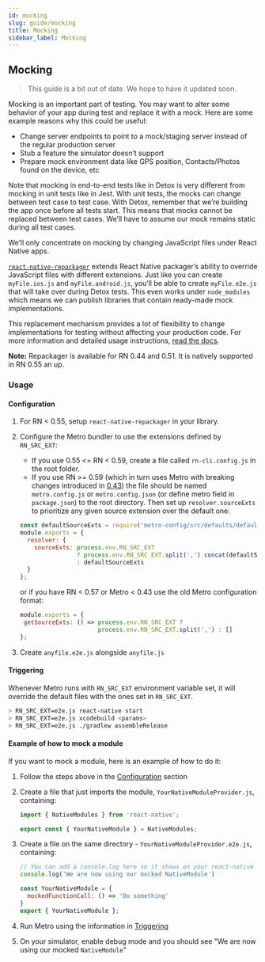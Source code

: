 ```yaml
---
id: mocking
slug: guide/mocking
title: Mocking
sidebar_label: Mocking
---
```


## Mocking

> This guide is a bit out of date. We hope to have it updated soon.

Mocking is an important part of testing. You may want to alter some behavior of your app during test and replace it with a mock. Here are some example reasons why this could be useful:

- Change server endpoints to point to a mock/staging server instead of the regular production server
- Stub a feature the simulator doesn’t support
- Prepare mock environment data like GPS position, Contacts/Photos found on the device, etc

Note that mocking in end-to-end tests like in Detox is very different from mocking in unit tests like in Jest. With unit tests, the mocks can change between test case to test case. With Detox, remember that we’re building the app once before all tests start. This means that mocks cannot be replaced between test cases. We’ll have to assume our mock remains static during all test cases.

We’ll only concentrate on mocking by changing JavaScript files under React Native apps.

[`react-native-repackager`](https://github.com/wix/react-native-repackager) extends React Native packager’s ability to override JavaScript files with different extensions. Just like you can create `myFile.ios.js` and `myFile.android.js`, you’ll be able to create `myFile.e2e.js` that will take over during Detox tests. This even works under `node_modules` which means we can publish libraries that contain ready-made mock implementations.

This replacement mechanism provides a lot of flexibility to change implementations for testing without affecting your production code. For more information and detailed usage instructions, [read the docs](https://github.com/wix/react-native-repackager/blob/master/README.md).

**Note:** Repackager is available for RN 0.44 and 0.51. It is natively supported in RN 0.55 an up.

### Usage

#### Configuration

1. For RN < 0.55, setup `react-native-repackager` in your library.

1. Configure the Metro bundler to use the extensions defined by `RN_SRC_EXT`:

   - If you use 0.55 <= RN < 0.59, create a file called `rn-cli.config.js` in the root folder.
   - If you use RN >= 0.59 (which in turn uses Metro with breaking changes introduced in [0.43](https://github.com/facebook/metro/releases/tag/v0.43.0)) the file should be named `metro.config.js` or `metro.config.json` (or define metro field in `package.json`) to the root directory.
     Then set up `resolver.sourceExts` to prioritize any given source extension over the default one:

   ```js
   const defaultSourceExts = require('metro-config/src/defaults/defaults').sourceExts
   module.exports = {
     resolver: { 
       sourceExts: process.env.RN_SRC_EXT
                   ? process.env.RN_SRC_EXT.split(',').concat(defaultSourceExts)
                   : defaultSourceExts
     }
   };
   ```

   or if you have RN < 0.57 or Metro < 0.43 use the old Metro configuration format:

   ```js
   module.exports = {
    getSourceExts: () => process.env.RN_SRC_EXT ? 
                         process.env.RN_SRC_EXT.split(',') : []
   };
   ```

1. Create `anyfile.e2e.js` alongside `anyfile.js`

#### Triggering

Whenever Metro runs with `RN_SRC_EXT` environment variable set, it will override the default files with the ones set in `RN_SRC_EXT`.

```bash
> RN_SRC_EXT=e2e.js react-native start
> RN_SRC_EXT=e2e.js xcodebuild <params>
> RN_SRC_EXT=e2e.js ./gradlew assembleRelease
```

#### Example of how to mock a module

If you want to mock a module, here is an example of how to do it:

1. Follow the steps above in the [Configuration](#Configuration) section

1. Create a file that just imports the module, `YourNativeModuleProvider.js`, containing:

   ```js
   import { NativeModules } from 'react-native';

   export const { YourNativeModule } = NativeModules;
   ```

1. Create a file on the same directory - `YourNativeModuleProvider.e2e.js`, containing:

   ```js
   // You can add a console.log here so it shows on your react-native console:
   console.log('We are now using our mocked NativeModule')

   const YourNativeModule = {
     mockedFunctionCall: () => 'Do something'
   }
   export { YourNativeModule };
   ```

1. Run Metro using the information in [Triggering](#Triggering)

1. On your simulator, enable debug mode and you should see "We are now using our mocked `NativeModule`"
